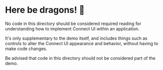 # Here be dragons! 🐉

No code in this directory should be considered required reading for understanding how to implement Connect UI within an application.

It's only supplementary to the demo itself, and includes things such as controls to alter the Connect UI appearance and behavior, without having to make code changes.

Be advised that code in this directory should not be considered part of the demo.

